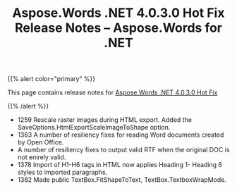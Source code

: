 ﻿---
title: Aspose.Words .NET 4.0.3.0 Hot Fix Release Notes – Aspose.Words for .NET
articleTitle: Aspose.Words .NET 4.0.3.0 Hot Fix Release Notes
linktitle: Aspose.Words .NET 4.0.3.0 Hot Fix Release Notes
description: "Aspose.Words .NET 4.0.3.0 Hot Fix Release Notes – the latest updates and fixes."
type: docs
weight: 160
url: /net/aspose-words-net-4-0-3-0-hot-fix-release-notes/
---

{{% alert color="primary" %}}

This page contains release notes for [Aspose.Words .NET 4.0.3.0 Hot Fix](https://downloads.aspose.com/words/net/new-releases/aspose.words-.net-4.0.3.0-hot-fix/)

{{% /alert %}}

- 1259 Rescale raster images during HTML export. Added the SaveOptions.HtmlExportScaleImageToShape option.
- 1363 A number of resiliency fixes for reading Word documents created by Open Office.
- A number of resiliency fixes to output valid RTF when the original DOC is not enirely valid.
- 1378 Import of H1-H6 tags in HTML now applies Heading 1- Heading 6 styles to imported paragraphs.
- 1382 Made public TextBox.FitShapeToText, TextBox.TextboxWrapMode.
